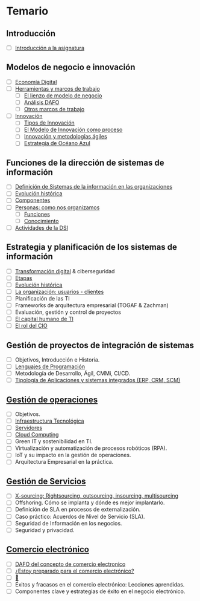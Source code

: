 # Temario

## Introducción

- [ ] [Introducción a la asignatura](00-introduccion/t00-00-00-introduccion.md)

## Modelos de negocio e innovación

- [ ] [Economía Digital](01-modelosDeNegocioInnovacion/t01-01-00-economiaDigital.md)
- [ ] [Herramientas y marcos de trabajo](01-modelosDeNegocioInnovacion/t01-02-00-herramientasMarcos.md)
  - [ ] [El lienzo de modelo de negocio](01-modelosDeNegocioInnovacion/t01-02-01-lienzoModeloNegocio.md)
  - [ ] [Análisis DAFO](01-modelosDeNegocioInnovacion/t01-02-02-analisisDAFO.md)
  - [ ] [Otros marcos de trabajo](01-modelosDeNegocioInnovacion/t01-02-03-algunosMarcos.md)
- [ ] [Innovación](01-modelosDeNegocioInnovacion/t01-03-00-innovacion.md)
  - [ ] [Tipos de Innovación](01-modelosDeNegocioInnovacion/t01-03-01-innovacionTipos.md)
  - [ ] [El Modelo de Innovación como proceso](01-modelosDeNegocioInnovacion/t01-03-02-innovacionComoProceso.md)
  - [ ] [Innovación y metodologías ágiles](01-modelosDeNegocioInnovacion/t01-03-03-innovacionAgilismo.md)
  - [ ] [Estrategia de Océano Azul](01-modelosDeNegocioInnovacion/t01-03-04-innovacionOceanoAzul.md)

## Funciones de la dirección de sistemas de información

- [ ] [Definición de Sistemas de la información en las organizaciones](02-acercaDeLaDSI/t02-01-00-definicion.md)
- [ ] [Evolución histórica](02-acercaDeLaDSI/t02-02-00-evolucion.md)
- [ ] [Componentes](02-acercaDeLaDSI/t02-03-00-componentes.md)
- [ ] [Personas: como nos organizamos](02-acercaDeLaDSI/t02-04-00-personas.md)
  - [ ] [Funciones](02-acercaDeLaDSI/t02-04-00-s01-funciones.md)
  - [ ] [Conocimiento](02-acercaDeLaDSI/t02-04-00-s02-conocimiento.md)
- [ ] [Actividades de la DSI](02-acercaDeLaDSI/t02-05-00-actividades.md)

## Estrategia y planificación de los sistemas de información

- [ ] [Transformación digital](03-transformacionDigital/t03-01-00-transformacionDigital.md) & ciberseguridad
- [ ] [Etapas](./03-transformacionDigital/t03-03-00-etapas.md)
- [ ] [Evolución histórica](./03-transformacionDigital/t03-05-00-evolucion.md)
- [ ] [La organización: usuarios - clientes](./03-transformacionDigital/t03-04-00-organizacion.md)
- [ ] Planificación de las TI
- [ ] Frameworks de arquitectura empresarial (TOGAF & Zachman)
- [ ] Evaluación, gestión y control de proyectos
- [ ] [El capital humano de TI](03-transformacionDigital/t03-0x-00-capitalHumano.md)
- [ ] [El rol del CIO](03-transformacionDigital/t03-02-00-rolDelCIO.md)

## Gestión de proyectos de integración de sistemas

- [ ] Objetivos, Introducción e Historia.
- [ ] [Lenguajes de Programación](/temario/04-gPY/t04-0x-00-lenguajesDeProgramacion.md)
- [ ] Metodología de Desarrollo, Ágil, CMMi, CI/CD.
- [ ] [Tipología de Aplicaciones y sistemas integrados (ERP, CRM, SCM)](04-gPY/t04-0x-00-ERPs.md)

## [Gestión de operaciones](05-gO/README.md)

- [ ] Objetivos.
- [ ] [Infraestructura Tecnológica](05-gO/t05-0x-00-infraestructuraTecnologica.md)
- [ ] [Servidores](05-gO/t05-0x-00-servidores.md)
- [ ] [Cloud Computing](05-gO/t05-0x-00-cloud.md)
- [ ] Green IT y sostenibilidad en TI.
- [ ] Virtualización y automatización de procesos robóticos (RPA).
- [ ] IoT y su impacto en la gestión de operaciones.
- [ ] Arquitectura Empresarial en la práctica.

## [Gestión de Servicios](06-gS/t06-0x-00-gestionDeServicios.md)

- [ ] [X-sourcing: Rightsourcing, outsourcing, insourcing, multisourcing](06-gS/t06-0x-00-xSourcing.md)
- [ ] Offshoring. Cómo se implanta y dónde es mejor implantarlo.
- [ ] Definición de SLA en procesos de externalización.
- [ ] Caso práctico: Acuerdos de Nivel de Servicio (SLA).
- [ ] Seguridad de Información en los negocios.
- [ ] Seguridad y privacidad.

## [Comercio electrónico](07-comercioElectronico/README.md)

- [ ] [DAFO del concepto de comercio electronico](./07-comercioElectronico/comercioElectronicoDAFO.md)
- [ ] [¿Estoy preparado para el comercio electrónico?](./07-comercioElectronico/comercioElectronicoAutoevaluacion.md)
- [ ] [🤔](./07-comercioElectronico/2Think.md)
- [ ] Éxitos y fracasos en el comercio electrónico: Lecciones aprendidas.
- [ ] Componentes clave y estrategias de éxito en el negocio electrónico.